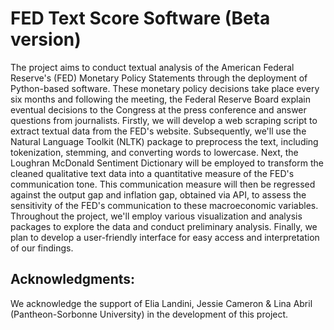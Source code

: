 # FED Text Score Software (Beta version)
The project aims to conduct textual analysis of the American Federal Reserve's (FED) Monetary Policy Statements through the deployment of Python-based software. These monetary policy decisions take place every six months and following the meeting, the Federal Reserve Board explain eventual decisions to the Congress at the press conference and answer questions from journalists. Firstly, we will develop a web scraping script to extract textual data from the FED's website. Subsequently, we'll use the Natural Language Toolkit (NLTK) package to preprocess the text, including tokenization, stemming, and converting words to lowercase. Next, the Loughran McDonald Sentiment Dictionary will be employed to transform the cleaned qualitative text data into a quantitative measure of the FED's communication tone. This communication measure will then be regressed against the output gap and inflation gap, obtained via API, to assess the sensitivity of the FED's communication to these macroeconomic variables. Throughout the project, we'll employ various visualization and analysis packages to explore the data and conduct preliminary analysis. Finally, we plan to develop a user-friendly interface for easy access and interpretation of our findings.

## Acknowledgments:
We acknowledge the support of Elia Landini, Jessie Cameron & Lina Abril (Pantheon-Sorbonne University) in the development of this project.
